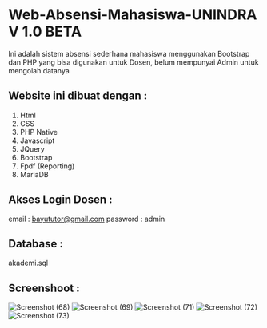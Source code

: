 # Web-Absensi-Mahasiswa-UNINDRA V 1.0 BETA
Ini adalah sistem absensi sederhana mahasiswa menggunakan Bootstrap dan PHP yang  bisa digunakan untuk Dosen, belum mempunyai Admin untuk mengolah datanya

## Website ini dibuat dengan :
1. Html
2. CSS
3. PHP Native
4. Javascript
5. JQuery
6. Bootstrap
7. Fpdf (Reporting)
8. MariaDB

## Akses Login Dosen :


email : bayututor@gmail.com 
password : admin
## Database : 
akademi.sql

## Screenshoot :
![Screenshot (68)](https://user-images.githubusercontent.com/48480032/60427336-b1f4ae80-9c20-11e9-9d0c-8e3ca3cf6472.png)
![Screenshot (69)](https://user-images.githubusercontent.com/48480032/60427486-fbdd9480-9c20-11e9-8002-bb3f4f22db21.png)
![Screenshot (71)](https://user-images.githubusercontent.com/48480032/60427516-0ac44700-9c21-11e9-9904-b51b11ec49e8.png)
![Screenshot (72)](https://user-images.githubusercontent.com/48480032/60427540-19126300-9c21-11e9-8080-36c2563b2e3f.png)
![Screenshot (73)](https://user-images.githubusercontent.com/48480032/60427557-229bcb00-9c21-11e9-9079-6b60d582d641.png)
